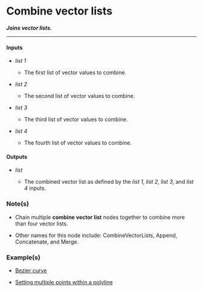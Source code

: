 # Combine vector lists

**_Joins vector lists._**

---


#### Inputs

* _list 1_

  * The first list of vector values to combine.

* _list 2_

  * The second list of vector values to combine.

* _list 3_

  * The third list of vector values to combine.

* _list 4_

  * The fourth list of vector values to combine.


#### Outputs

* _list_

  * The combined vector list as defined by the _list 1_, _list 2_, _list 3_, and _list 4_ inputs.


### Note(s)

* Chain multiple **combine vector list** nodes together to combine more than four vector lists.

* Other names for this node include: CombineVectorLists, Append, Concatenate, and Merge.


### Example(s)

* <a href="https://creator.trimble.com/graph?assetURI=whp:fcc63271-09bc-48c8-b02b-4d388ee5e3f6&version=latest" target="_blank">Bezier curve</a>

* <a href="https://creator.trimble.com/graph?assetURI=whp:839b72cf-42b2-4847-9ccd-7791be6f352b&version=latest" target="_blank">Setting multiple points within a polyline</a>